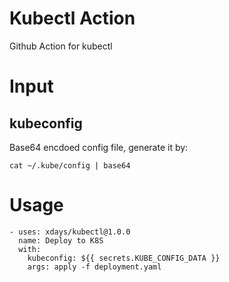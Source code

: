 # Kubectl Action

Github Action for kubectl

# Input

## kubeconfig

Base64 encdoed config file, generate it by:

```
cat ~/.kube/config | base64
```

# Usage

```
- uses: xdays/kubectl@1.0.0
  name: Deploy to K8S
  with:
    kubeconfig: ${{ secrets.KUBE_CONFIG_DATA }}
    args: apply -f deployment.yaml
```
